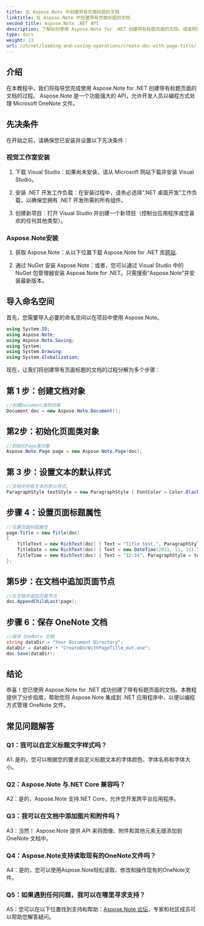 ```yaml
---
title: 在 Aspose.Note 中创建带有页面标题的文档
linktitle: 在 Aspose.Note 中创建带有页面标题的文档
second_title: Aspose.Note .NET API
description: 了解如何使用 Aspose.Note for .NET 创建带有标题页面的文档。请按照我们的分步指南进行无缝集成。
type: docs
weight: 13
url: /zh/net/loading-and-saving-operations/create-doc-with-page-title/
---
```

## 介绍

在本教程中，我们将指导您完成使用 Aspose.Note for .NET 创建带有标题页面的文档的过程。 Aspose.Note 是一个功能强大的 API，允许开发人员以编程方式处理 Microsoft OneNote 文件。

## 先决条件

在开始之前，请确保您已安装并设置以下先决条件：

### 视觉工作室安装

1. 下载 Visual Studio：如果尚未安装，请从 Microsoft 网站下载并安装 Visual Studio。

2. 安装 .NET 开发工作负载：在安装过程中，请务必选择“.NET 桌面开发”工作负载，以确保您拥有 .NET 开发所需的所有组件。

3. 创建新项目：打开 Visual Studio 并创建一个新项目（控制台应用程序或您喜欢的任何其他类型）。

### Aspose.Note安装

1. 获取 Aspose.Note：从以下位置下载 Aspose.Note for .NET 库[网站](https://releases.aspose.com/note/net/).

2. 通过 NuGet 安装 Aspose.Note：或者，您可以通过 Visual Studio 中的 NuGet 包管理器安装 Aspose.Note for .NET。只需搜索“Aspose.Note”并安装最新版本。

## 导入命名空间

首先，您需要导入必要的命名空间以在项目中使用 Aspose.Note。

```csharp
using System.IO;
using Aspose.Note;
using Aspose.Note.Saving;
using System;
using System.Drawing;
using System.Globalization;
```

现在，让我们将创建带有页面标题的文档的过程分解为多个步骤：

## 第 1 步：创建文档对象

```csharp
//创建Document类的对象
Document doc = new Aspose.Note.Document();
```

## 第2步：初始化页面类对象

```csharp
//初始化Page类对象
Aspose.Note.Page page = new Aspose.Note.Page(doc);
```

## 第 3 步：设置文本的默认样式

```csharp
//文档中所有文本的默认样式。
ParagraphStyle textStyle = new ParagraphStyle { FontColor = Color.Black, FontName = "Arial", FontSize = 10 };
```

## 步骤 4：设置页面标题属性

```csharp
//设置页面标题属性
page.Title = new Title(doc)
{
    TitleText = new RichText(doc) { Text = "Title text.", ParagraphStyle = textStyle },
    TitleDate = new RichText(doc) { Text = new DateTime(2011, 11, 11).ToString("D", CultureInfo.InvariantCulture), ParagraphStyle = textStyle },
    TitleTime = new RichText(doc) { Text = "12:34", ParagraphStyle = textStyle }
};
```

## 第5步：在文档中追加页面节点

```csharp
//在文档中追加页面节点
doc.AppendChildLast(page);
```

## 步骤 6：保存 OneNote 文档

```csharp
//保存 OneNote 文档
string dataDir = "Your Document Directory";
dataDir = dataDir + "CreateDocWithPageTitle_out.one";
doc.Save(dataDir);
```

## 结论

恭喜！您已使用 Aspose.Note for .NET 成功创建了带有标题页面的文档。本教程提供了分步指南，帮助您将 Aspose.Note 集成到 .NET 应用程序中，以便以编程方式管理 OneNote 文件。

## 常见问题解答

### Q1：我可以自定义标题文字样式吗？

A1: 是的，您可以根据您的要求自定义标题文本的字体颜色、字体名称和字体大小。

### Q2：Aspose.Note 与.NET Core 兼容吗？

A2：是的，Aspose.Note 支持.NET Core，允许您开发跨平台应用程序。

### Q3：我可以在文档中添加图片和附件吗？

A3：当然！ Aspose.Note 提供 API 来将图像、附件和其他元素无缝添加到 OneNote 文档中。

### Q4：Aspose.Note支持读取现有的OneNote文件吗？

A4：是的，您可以使用Aspose.Note轻松读取、修改和操作现有的OneNote文件。

### Q5：如果遇到任何问题，我可以在哪里寻求支持？

A5：您可以在以下位置找到支持和帮助：[Aspose.Note 论坛](https://forum.aspose.com/c/note/28)，专家和社区成员可以帮助您解答疑问。